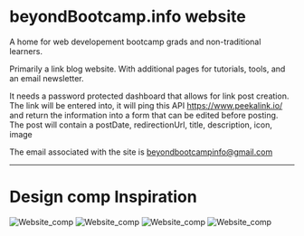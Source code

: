 # beyondBootcamp.info website

A home for web developement bootcamp grads and non-traditional learners.   

Primarily a link blog website.  With additional pages for tutorials, tools, and an email newsletter.

It needs a password protected dashboard that allows for link post creation.  The link will be entered into, it will ping this API https://www.peekalink.io/ and return the information into a form that can be edited before posting.  The post will contain a postDate, redirectionUrl, title, description, icon, image

The email associated with the site is beyondbootcampinfo@gmail.com

------------------------------------
# Design comp Inspiration

![Website_comp](/comp01.jpg)
![Website_comp](/comp02.jpg)
![Website_comp](/comp03.JPG)
![Website_comp](/comp04.JPG)
